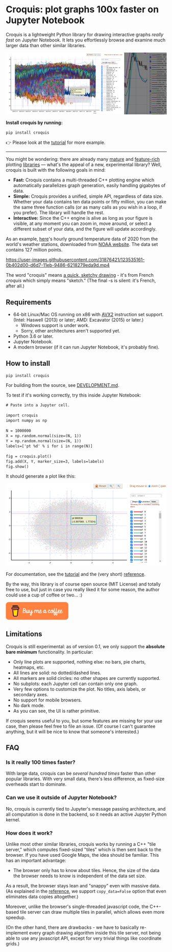 # Croquis: plot graphs 100x faster on Jupyter Notebook

Croquis is a lightweight Python library for drawing interactive graphs *really
fast* on Jupyter Notebook.  It lets you effortlessly browse and examine much
larger data than other similar libraries.

![banner](doc/croquis2_1.png)

**Install croquis by running:**

```
pip install croquis
```

👉 Please look at the [tutorial](doc/tutorial.md) for more example.

---

You might be wondering: there are already many [mature](https://matplotlib.org/)
and [feature-rich](https://plotly.com/python/) plotting
[libraries](https://bokeh.org/) — what's the appeal of a new, experimental
library?  Well, croquis is built with the following goals in mind:

- **Fast:** Croquis contains a multi-threaded C++ plotting engine which
  automatically parallelizes graph generation, easily handling gigabytes
  of data.
- **Simple:** Croquis provides a unified, simple API, regardless of data size.
  Whether your data contains ten data points or fifty million, you can make the
  same three function calls (or as many calls as you wish in a loop, if you
  prefer).  The library will handle the rest.
- **Interactive:** Since the C++ engine is alive as long as your figure is
  visible, at any moment you can zoom in, move around, or select a different
  subset of your data, and the figure will update accordingly.

As an example,
[here](https://github.com/yongjik/croquis-extra/tree/master/noaa_temperature_data)'s
hourly ground temperature data of 2020 from the world's
weather stations, downloaded from [NOAA website](https://www.ncdc.noaa.gov/isd/data-access).
The data set contains 127 million points.

https://user-images.githubusercontent.com/31876421/123535161-0b402d00-d6d7-11eb-9486-6218279eda9d.mp4

The word "croquis" means [a quick, sketchy drawing](https://en.wikipedia.org/wiki/Croquis) -
it's from French *croquis* which simply means "sketch."  (The final -s is
silent: it's French, after all.)

## Requirements

- 64-bit Linux/Mac OS running on x86 with
  [AVX2](https://en.wikipedia.org/wiki/Advanced_Vector_Extensions#CPUs_with_AVX2)
  instruction set support.  (Intel: Haswell (2013) or later; AMD: Excavator
  (2015) or later.)
  - Windows support is under work.
  - Sorry, other architectures aren't supported yet.
- Python 3.6 or later.
- Jupyter Notebook.
- A modern browser (if it can run Jupyter Notebook, it's probably fine).

## How to install

```
pip install croquis
```

For building from the source, see [DEVELOPMENT.md](DEVELOPMENT.md).

To test if it's working correctly, try this inside Jupyter Notebook:

```
# Paste into a Jupyter cell.

import croquis
import numpy as np

N = 1000000
X = np.random.normal(size=(N, 1))
Y = np.random.normal(size=(N, 1))
labels=['pt %d' % i for i in range(N)]

fig = croquis.plot()
fig.add(X, Y, marker_size=3, labels=labels)
fig.show()
```

It should generate a plot like this:

![Gaussian distribution example](./doc/ex1.png)

For documentation, see the [tutorial](doc/tutorial.md) and the (very short)
[reference](doc/reference.md).

By the way, this library is of course open source (MIT License) and totally free
to use, but just in case you really liked it for some reason, the author could
use a cup of coffee or two... :)

[![buy me a coffee](.github/donation-button.png)](https://www.buymeacoffee.com/yongjikkim)

## Limitations

Croquis is still experimental: as of version 0.1, we only support the **absolute
bare minimum** functionality.  In particular:

- Only line plots are supported, nothing else: no bars, pie charts, heatmaps, etc.
- All lines are solid: no dotted/dashed lines.
- All markers are solid circles: no other shapes are currently supported.
- No subplots: each Jupyter cell can contain only one graph.
- Very few options to customize the plot.  No titles, axis labels, or secondary axes.
- No support for mobile browsers.
- No dark mode.
- As you can see, the UI is rather primitive.

If croquis seems useful to you, but some features are missing for your use case,
then please feel free to file an issue.  (Of course I can't guarantee anything,
but it will be nice to know that someone's interested.)

## FAQ

### Is it really 100 times faster?

With large data, croquis can be *several hundred times* faster than other
popular libraries.  With very small data, there's less difference, as fixed-size
overheads start to dominate.

### Can we use it outside of Jupyter Notebook?

No, croquis is currently tied to Jupyter's message passing architecture, and all
computation is done in the backend, so it needs an active Jupyter Python
kernel.

### How does it work?

Unlike most other similar libraries, croquis works by running a C++ "tile
server," which computes fixed-sized "tiles" which is then sent back to the
browser.  If you have used Google Maps, the idea should be familiar.  This has
an important advantage:

- The browser only has to know about tiles.  Hence, the size of the data the
  browser needs to know is independent of the data set size.

As a result, the browser stays lean and "snappy" even with massive data.
(As explained in the [reference](doc/reference.md), we support `copy_data=False`
option that even eliminates data copies altogether.)

Moreover, unlike the browser's single-threaded javascript code, the C++-based
tile server can draw multiple tiles in parallel, which allows even more speedup.

(On the other hand, there are drawbacks - we have to basically re-implement every
graph drawing algorithm inside this tile server, not being able to use any
javascript API, except for very trivial things like coordinate grids.)
